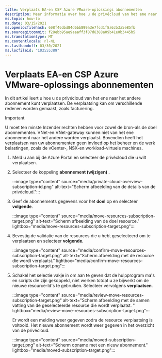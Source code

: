```yaml
---
title: Verplaats EA-en CSP Azure VMware-oplossings abonnementen
description: Meer informatie over hoe u de privécloud van het ene naar het andere abonnement kunt verplaatsen. De verplaatsing kan om verschillende redenen worden gemaakt, zoals facturering.
ms.topic: how-to
ms.date: 03/15/2021
ms.openlocfilehash: 608f46dbd84d6bb899a3e7fcd1f8a63b3a5e85fb
ms.sourcegitcommit: f28ebb95ae9aaaff3f87d8388a09b41e0b3445b5
ms.translationtype: MT
ms.contentlocale: nl-NL
ms.lasthandoff: 03/30/2021
ms.locfileid: "103555389"
---
```

# <a name="move-ea-and-csp-azure-vmware-solution-subscriptions"></a>Verplaats EA-en CSP Azure VMware-oplossings abonnementen

In dit artikel leert u hoe u de privécloud van het ene naar het andere abonnement kunt verplaatsen. De verplaatsing kan om verschillende redenen worden gemaakt, zoals facturering. 

>[!IMPORTANT]
>U moet ten minste Inzender rechten hebben voor zowel de bron-als de doel abonnementen. VNet-en VNet-gateway kunnen niet van het ene abonnement naar het andere worden verplaatst. Bovendien heeft het verplaatsen van uw abonnementen geen invloed op het beheer en de werk belastingen, zoals de vCenter-, NSX-en workload-virtuele machines.

1. Meld u aan bij de Azure Portal en selecteer de privécloud die u wilt verplaatsen.

1. Selecteer de koppeling **abonnement (wijzigen)** .

   :::image type="content" source="media/private-cloud-overview-subscription-id.png" alt-text="Scherm afbeelding van de details van de privécloud.":::

1. Geef de abonnements gegevens voor het **doel** op en selecteer **volgende**.

   :::image type="content" source="media/move-resources-subscription-target.png" alt-text="Scherm afbeelding van de doel resource." lightbox="media/move-resources-subscription-target.png":::

1. Bevestig de validatie van de resources die u hebt geselecteerd om te verplaatsen en selecteer **volgende**. 

   :::image type="content" source="media/confirm-move-resources-subscription-target.png" alt-text="Scherm afbeelding met de resource die wordt verplaatst." lightbox="media/confirm-move-resources-subscription-target.png":::

1. Schakel het selectie vakje in om aan te geven dat de hulpprogram ma's en scripts die zijn gekoppeld, niet werken totdat u ze bijwerkt om de nieuwe resource-Id's te gebruiken. Selecteer vervolgens **verplaatsen**.

   :::image type="content" source="media/review-move-resources-subscription-target.png" alt-text="Scherm afbeelding met de samen vatting van de geselecteerde resource die wordt verplaatst. " lightbox="media/review-move-resources-subscription-target.png":::

   Er wordt een melding weer gegeven zodra de resource verplaatsing is voltooid. Het nieuwe abonnement wordt weer gegeven in het overzicht van de privécloud.

   :::image type="content" source="media/moved-subscription-target.png" alt-text="Scherm opname met een nieuw abonnement." lightbox="media/moved-subscription-target.png":::

